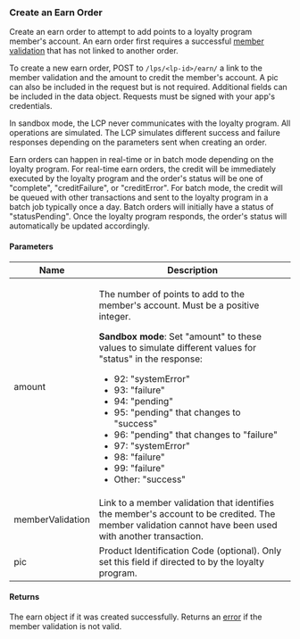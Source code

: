 ### Create an Earn Order

Create an earn order to attempt to add points to a loyalty program member's account. An earn order first requires a successful [member validation](#member-validations) that has not linked to another order.

To create a new earn order, POST to `/lps/<lp-id>/earn/` a link to the member validation and the amount to credit the member's account. A pic can also be included in the request but is not required. Additional fields can be included in the data object. Requests must be signed with your app's credentials.

In sandbox mode, the LCP never communicates with the loyalty program. All operations are simulated. The LCP simulates different success and failure responses depending on the parameters sent when creating an order.

Earn orders can happen in real-time or in batch mode depending on the loyalty program. For real-time earn orders, the credit will be immediately executed by the loyalty program and the order's status will be one of "complete", "creditFailure", or "creditError". For batch mode, the credit will be queued with other transactions and sent to the loyalty program in a batch job typically once a day. Batch orders will initially have a status of "statusPending". Once the loyalty program responds, the order's status will automatically be updated accordingly. 

#### Parameters

<table>
    <thead>
        <tr>
            <th>Name</th>
            <th>Description</th>
        </tr>
    </thead>
    <tbody>
        <tr>
            <td>amount</td>
            <td><p>The number of points to add to the member's account. Must be a positive integer.</p>
                <p><strong>Sandbox mode</strong>: Set "amount" to these values to simulate different values for "status" in the response:
                    <ul>
                        <li>92: "systemError"</li>
                        <li>93: "failure"</li>
                        <li>94: "pending"</li>
                        <li>95: "pending" that changes to "success"</li>
                        <li>96: "pending" that changes to "failure"</li>
                        <li>97: "systemError"</li>
                        <li>98: "failure"</li>
                        <li>99: "failure"</li>
                        <li>Other: "success"</li>
                    </ul>
                </p>
            </td>
        </tr>
        <tr>
            <td>memberValidation</td>
            <td>Link to a member validation that identifies the member's account to be credited. The member validation cannot have been used with another transaction.</td>
        </tr>
        <tr>
            <td>pic</td>
            <td>Product Identification Code (optional). Only set this field if directed to by the loyalty program.</td>
        </tr>
    </tbody>
</table>
        
#### Returns

The earn object if it was created successfully. Returns an [error](./?doc=reference-manual#errors) if the member validation is not valid.
